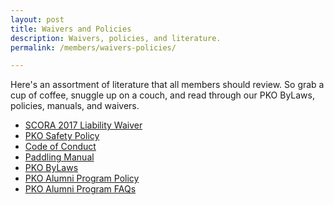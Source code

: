 ```yaml
---
layout: post
title: Waivers and Policies
description: Waivers, policies, and literature.
permalink: /members/waivers-policies/

---
```


<p>Here's an assortment of literature that all members should review. So grab a cup of coffee, snuggle up on a couch, and read through our PKO ByLaws, policies, manuals, and waivers.</p>
<ul class="actions">
<li>
<a href="/assets/docs/2017-SCORA-Waiver.pdf" class="button small">SCORA 2017 Liability Waiver</a>
</li>
<li>
<a href="/assets/docs/PKO-Safety-Policy.pdf" class="button small">PKO Safety Policy</a>
</li>

<li>
<a href="/assets/docs/PKO-Code-of-Conduct-Policy.pdf" class="button small">Code of Conduct</a>
</li>
<li>
<a href="/assets/docs/PKO-Paddling-Manual.doc" class="button small">Paddling Manual</a>
</li>
<li>
<a href="/assets/docs/PKO-By-Laws.doc" class="button small">PKO ByLaws</a>
</li>
<li>
<a href="/assets/docs/PKO-Alumni-Paddling-Program-Policy.pdf" class="button small">PKO Alumni Program Policy</a>
</li>
<li>
<a href="/assets/docs/PKO-Alumni-Prog-FAQ.pdf" class="button small">PKO Alumni Program FAQs</a>
</li>
</ul>



